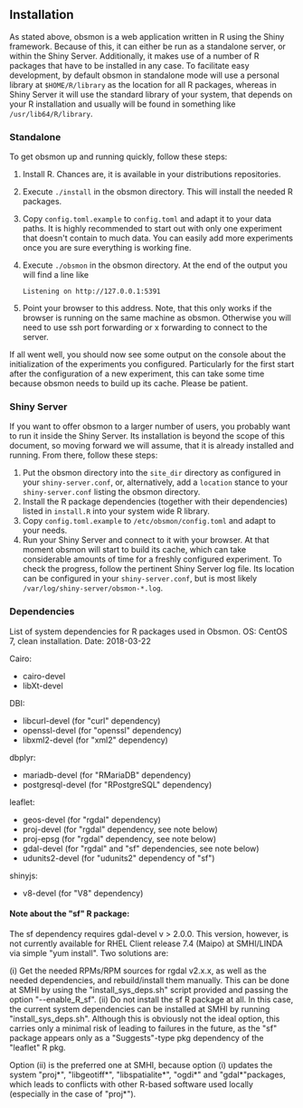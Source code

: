 ## Installation
As stated above, obsmon is a web application written in R using the Shiny
framework. Because of this, it can either be run as a standalone server, or
within the Shiny Server. Additionally, it makes use of a number of R packages
that have to be installed in any case. To facilitate easy development, by
default obsmon in standalone mode will use a personal library at
`$HOME/R/library` as the location for all R packages, whereas in Shiny Server it
will use the standard library of your system, that depends on your R
installation and usually will be found in something like
`/usr/lib64/R/library`.

### Standalone
To get obsmon up and running quickly, follow these steps:

1. Install R. Chances are, it is available in your distributions repositories.
2. Execute `./install` in the obsmon directory. This will install the needed R
   packages.
3. Copy `config.toml.example` to `config.toml` and adapt it to your data paths.
   It is highly recommended to start out with only one experiment that doesn't
   contain to much data. You can easily add more experiments once you are sure
   everything is working fine.
4. Execute `./obsmon` in the obsmon directory. At the end of the output you will
   find a line like

   ```
   Listening on http://127.0.0.1:5391
   ```

5. Point your browser to this address. Note, that this only works if the browser
   is running on the same machine as obsmon. Otherwise you will need to use ssh
   port forwarding or x forwarding to connect to the server.

If all went well, you should now see some output on the console about the
initialization of the experiments you configured. Particularly for the first
start after the configuration of a new experiment, this can take some time
because obsmon needs to build up its cache. Please be patient.

### Shiny Server
If you want to offer obsmon to a larger number of users, you probably want to
run it inside the Shiny Server. Its installation is beyond the scope of this
document, so moving forward we will assume, that it is already installed and
running.
From there, follow these steps:

1. Put the obsmon directory into the `site_dir` directory as configured in your
   `shiny-server.conf`, or, alternatively, add a `location` stance to your
   `shiny-server.conf` listing the obsmon directory.
2. Install the R package dependencies (together with their dependencies) listed
   in `install.R` into your system wide R library.
3. Copy `config.toml.example` to `/etc/obsmon/config.toml` and adapt to your
   needs.
4. Run your Shiny Server and connect to it with your browser. At that moment
   obsmon will start to build its cache, which can take considerable amounts of
   time for a freshly configured experiment. To check the progress, follow the
   pertinent Shiny Server log file. Its location can be configured in your
   `shiny-server.conf`, but is most likely
   `/var/log/shiny-server/obsmon-*.log`.

### Dependencies
List of system dependencies for R packages used in Obsmon.
OS: CentOS 7, clean installation.
Date: 2018-03-22

Cairo:
  * cairo-devel
  * libXt-devel

DBI:
  * libcurl-devel (for "curl" dependency)
  * openssl-devel (for "openssl" dependency)
  * libxml2-devel (for "xml2" dependency)

dbplyr:
  * mariadb-devel (for "RMariaDB" dependency)
  * postgresql-devel (for "RPostgreSQL" dependency)

leaflet:
  * geos-devel (for "rgdal" dependency)
  * proj-devel (for "rgdal" dependency, see note below)
  * proj-epsg (for "rgdal" dependency, see note below)
  * gdal-devel (for "rgdal" and "sf" dependencies, see note below)
  * udunits2-devel (for "udunits2" dependency of "sf")

shinyjs:
  * v8-devel (for "V8" dependency)

#### Note about the "sf" R package:
The sf dependency requires gdal-devel v > 2.0.0. This version, however, is
not currently available for RHEL Client release 7.4 (Maipo) at SMHI/LINDA
via simple "yum install". Two solutions are:

(i) Get the needed RPMs/RPM sources for rgdal v2.x.x, as well as the needed
    dependencies, and rebuild/install them manually. This can be done at SMHI
    by using the "install_sys_deps.sh" script provided and passing the option
    "--enable_R_sf".
(ii) Do not install the sf R package at all. In this case, the current system
     dependencies can be installed at SMHI by running "install_sys_deps.sh".
     Although this is obviously not the ideal option, this carries only a
     minimal risk of leading to failures in the future, as the "sf" package
     appears only as a "Suggests"-type pkg dependency of the "leaflet" R pkg.

Option (ii) is the preferred one at SMHI, because option (i) updates the
system "proj*", "libgeotiff*", "libspatialite*", "ogdi*" and "gdal*"packages,
which leads to conflicts with other R-based software used locally (especially
in the case of "proj*").
